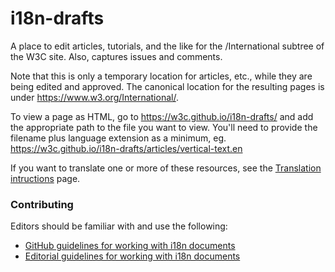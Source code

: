 # i18n-drafts
A place to edit articles, tutorials, and the like for the /International subtree of the W3C site.  Also, captures issues and comments.

Note that this is only a temporary location for articles, etc., while they are being edited and approved. The canonical location for the resulting pages is under https://www.w3.org/International/.

To view a page as HTML, go to https://w3c.github.io/i18n-drafts/ and add the appropriate path to the file you want to view. You'll need to provide the filename plus language extension as a minimum, eg. https://w3c.github.io/i18n-drafts/articles/vertical-text.en

If you want to translate one or more of these resources, see the [Translation intructions](https://www.w3.org/International/2004/06/translation) page.

### Contributing

Editors should be familiar with and use the following:

- [GitHub guidelines for working with i18n documents](https://www.w3.org/International/i18n-activity/guidelines/github)
- [Editorial guidelines for working with i18n documents](https://www.w3.org/International/i18n-activity/guidelines/editing)

